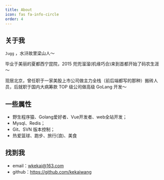 ```yaml
---
title: About
icon: fas fa-info-circle
order: 4
---
```


## 关于我

`Jugg` ，水浒故里梁山人～

毕业于美丽的夏都西宁昆院，2015 兜兜溜溜(机缘巧合)来到首都开始了码农生涯～

现居北京，曾任职于一家美股上市公司做主力全栈（前后端都写的那种）搬砖人员，后就职于国内大病筹款 TOP 级公司做高级 GoLang 开发～

## 一些属性

- 野生程序猿、Golang爱好者、Vue开发者、web全站开发；
- Mysql、Redis；
- Git、SVN 版本控制；
- 热爱篮球、跑步、旅行(浪)、美食

## 找到我

- email：<wkekai@163.com>
- github：<https://github.com/kekaiwang>
